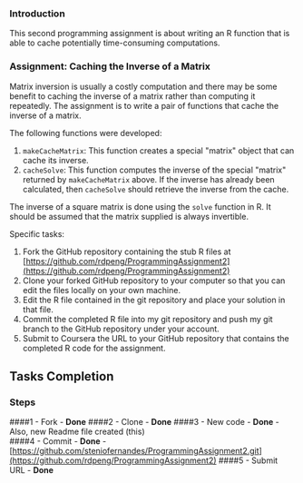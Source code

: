 ### Introduction

This second programming assignment is about writing an R
function that is able to cache potentially time-consuming computations.

### Assignment: Caching the Inverse of a Matrix

Matrix inversion is usually a costly computation and there may be some
benefit to caching the inverse of a matrix rather than computing it
repeatedly. The assignment is to write a pair of functions that cache the 
inverse of a matrix.

The following functions were developed:

1.  `makeCacheMatrix`: This function creates a special "matrix" object
    that can cache its inverse.
2.  `cacheSolve`: This function computes the inverse of the special
    "matrix" returned by `makeCacheMatrix` above. If the inverse has
    already been calculated, then
    `cacheSolve` should retrieve the inverse from the cache.

The inverse of a square matrix is done using the `solve`
function in R. It should be assumed that the matrix supplied is always
invertible.

Specific tasks:

1.  Fork the GitHub repository containing the stub R files at
    [https://github.com/rdpeng/ProgrammingAssignment2](https://github.com/rdpeng/ProgrammingAssignment2)
2.  Clone your forked GitHub repository to your computer so that you can
    edit the files locally on your own machine.
3.  Edit the R file contained in the git repository and place your
    solution in that file.
4.  Commit the completed R file into my git repository and push my
    git branch to the GitHub repository under your account.
5.  Submit to Coursera the URL to your GitHub repository that contains
    the completed R code for the assignment.

## Tasks Completion

### Steps
####1 - Fork  - <b>Done</b>
####2 - Clone - <b>Done</b>
####3 - New code - <b>Done</b> - Also, new Readme file created (this)  
####4 - Commit - <b>Done</b> - [https://github.com/steniofernandes/ProgrammingAssignment2.git](https://github.com/rdpeng/ProgrammingAssignment2)
####5 - Submit URL - <b>Done</b>
